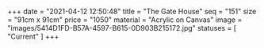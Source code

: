 +++
date = "2021-04-12 12:50:48"
title = "The Gate House"
seq = "151"
size = "91cm x 91cm"
price = "1050"
material = "Acrylic on Canvas"
image = "images/5414D1FD-B57A-4597-B615-0D903B215172.jpg"
statuses = [ "Current" ]
+++

